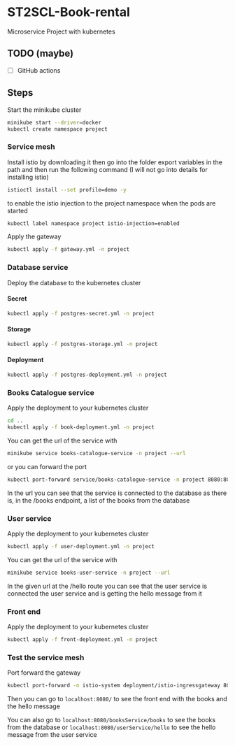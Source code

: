 # ST2SCL-Book-rental

Microservice Project with kubernetes

## TODO (maybe)

- [ ] GitHub actions

## Steps

Start the minikube cluster

```bash
minikube start --driver=docker
kubectl create namespace project
```

### Service mesh

Install istio by downloading it then go into the folder export variables in the path and then run the following command (I will not go into details for installing istio)

```bash
istioctl install --set profile=demo -y
```

to enable the istio injection to the project namespace when the pods are started

```bash
kubectl label namespace project istio-injection=enabled
```

Apply the gateway

```bash
kubectl apply -f gateway.yml -n project
```

### Database service

[//]: # (Build the database image &#40;If on windows, you need change CRLF to LF in the entrypoint.sh file&#41;)

[//]: # ()
[//]: # (```bash)

[//]: # (cd postgres)

[//]: # (docker build -t books-db .)

[//]: # (```)

[//]: # (Or use the image I pushed to docker hub)

[//]: # ()
[//]: # (```bash)

[//]: # (docker pull alex6f/books-db:1)

[//]: # (```)

Deploy the database to the kubernetes cluster

#### Secret

```bash
kubectl apply -f postgres-secret.yml -n project
```

#### Storage

```bash
kubectl apply -f postgres-storage.yml -n project
```

#### Deployment

```bash
kubectl apply -f postgres-deployment.yml -n project
```

### Books Catalogue service

[//]: # (Build the project)

[//]: # ()
[//]: # (```bash)

[//]: # (cd booksCatalogue)

[//]: # (./gradlew build)

[//]: # (```)

[//]: # ()
[//]: # (Build the docker image)

[//]: # ()
[//]: # (```bash)

[//]: # (docker build -t books-catalogue .)

[//]: # (```)

[//]: # ()
[//]: # (You can use this image or the one I pushed to docker hub)

[//]: # ()
[//]: # (```bash)

[//]: # (docker pull alex6f/books-catalogue:1)

[//]: # (```)

Apply the deployment to your kubernetes cluster

```bash
cd ..
kubectl apply -f book-deployment.yml -n project
```

You can get the url of the service with

```bash
minikube service books-catalogue-service -n project --url
```

or you can forward the port

```bash
kubectl port-forward service/books-catalogue-service -n project 8080:8080
```

In the url you can see that the service is connected to the database as there is, in the /books endpoint, a list of the books from the database

### User service

[//]: # (Build the project)

[//]: # ()
[//]: # (```bash)

[//]: # (cd userService)

[//]: # (./gradlew build)

[//]: # (```)

[//]: # ()
[//]: # (Build the docker image)

[//]: # ()
[//]: # (```bash)

[//]: # (docker build -t books-user .)

[//]: # (```)

[//]: # ()
[//]: # (You can use this image or the one I pushed to docker hub)

[//]: # ()
[//]: # (```bash)

[//]: # (docker pull alex6f/books-user:1)

[//]: # (```)

Apply the deployment to your kubernetes cluster

```bash
kubectl apply -f user-deployment.yml -n project
```

You can get the url of the service with

```bash
minikube service books-user-service -n project --url
```

In the given url at the /hello route you can see that the user service is connected the user service and is getting the hello message from it

### Front end

Apply the deployment to your kubernetes cluster

```bash
kubectl apply -f front-deployment.yml -n project
```

### Test the service mesh

Port forward the gateway

```bash
kubectl port-forward -n istio-system deployment/istio-ingressgateway 8080:8080
```

Then you can go to `localhost:8080/` to see the front end with the books and the hello message

You can also go to `localhost:8080/booksService/books` to see the books from the database or `localhost:8080/userService/hello` to see the hello message from the user service
